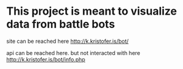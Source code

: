 # This project is meant to visualize data from battle bots

site can be reached here http://k.kristofer.is/bot/ 

api can be reached here. but not interacted with here http://k.kristofer.is/bot/info.php
